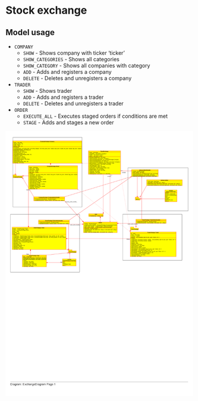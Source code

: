 # Stock exchange


## Model usage
* `COMPANY`
    * `SHOW` - Shows company with ticker ‘ticker’
    * `SHOW_CATEGORIES` - Shows all categories
    * `SHOW_CATEGORY` - Shows all companies with category
    * `ADD` - Adds and registers a company
    * `DELETE` - Deletes and unregisters a company
* `TRADER`
    * `SHOW` - Shows trader
    * `ADD` - Adds and registers a trader
    * `DELETE` - Deletes and unregisters a trader
* `ORDER`
    * `EXECUTE_ALL` - Executes staged orders if conditions are met
    * `STAGE` - Adds and stages a new order

![](./ExchangeUML-1.png)

